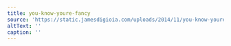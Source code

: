 ```yaml
---
title: you-know-youre-fancy
source: 'https://static.jamesdigioia.com/uploads/2014/11/you-know-youre-fancy.jpg'
altText: ''
caption: ''
---
```



